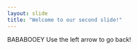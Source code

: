 ```yaml
---
layout: slide
title: "Welcome to our second slide!"
---
```

BABABOOEY
Use the left arrow to go back!
